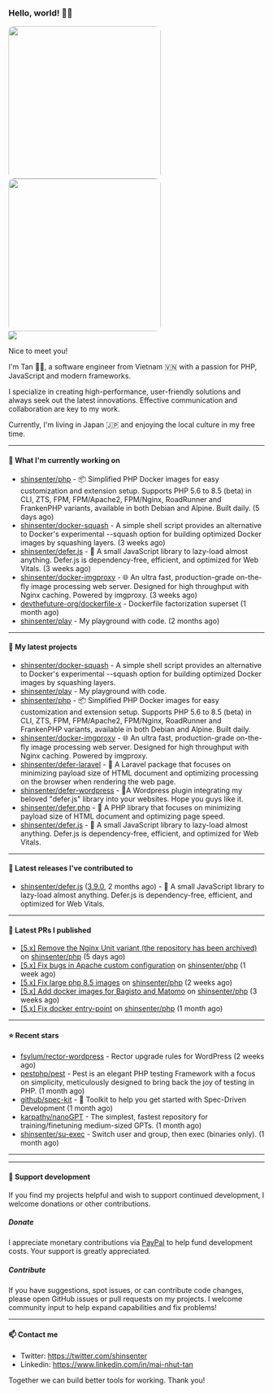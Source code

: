 ### Hello, world! 👋🏻

<p>
<img src="https://github.com/shinsenter.png?size=600" width="300" style="border-radius:10px" />
<br>
<img src="https://github-readme-stats.vercel.app/api/top-langs?username=shinsenter&show_icons=true&locale=en&layout=compact" width="300"  style="border-radius:10px" />
<br>
<img src="https://komarev.com/ghpvc/?username=shinsenter&label=Profile%20views&color=0e75b6&style=flat" />
</p>

Nice to meet you!

I'm Tan 👋🏻, a software engineer from Vietnam 🇻🇳 with a passion for PHP, JavaScript and modern frameworks.

I specialize in creating high-performance, user-friendly solutions and always seek out the latest innovations. Effective communication and collaboration are key to my work.

Currently, I'm living in Japan 🇯🇵 and enjoying the local culture in my free time.

---

#### 🍊 What I'm currently working on

- [shinsenter/php](https://github.com/shinsenter/php) - 📦 Simplified PHP Docker images for easy customization and extension setup. Supports PHP 5.6 to 8.5 (beta) in CLI, ZTS, FPM, FPM/Apache2, FPM/Nginx, RoadRunner and FrankenPHP variants, available in both Debian and Alpine. Built daily. (5 days ago)
- [shinsenter/docker-squash](https://github.com/shinsenter/docker-squash) - A simple shell script provides an alternative to Docker&#39;s experimental --squash option for building optimized Docker images by squashing layers. (3 weeks ago)
- [shinsenter/defer.js](https://github.com/shinsenter/defer.js) - 🥇 A small JavaScript library to lazy-load almost anything. Defer.js is dependency-free, efficient, and optimized for Web Vitals. (3 weeks ago)
- [shinsenter/docker-imgproxy](https://github.com/shinsenter/docker-imgproxy) - 🌐 An ultra fast, production-grade on-the-fly image processing web server. Designed for high throughput with Nginx caching. Powered by imgproxy. (3 weeks ago)
- [devthefuture-org/dockerfile-x](https://github.com/devthefuture-org/dockerfile-x) - Dockerfile factorization superset (1 month ago)
- [shinsenter/play](https://github.com/shinsenter/play) - My playground with code. (2 months ago)

---

#### 🍊 My latest projects

- [shinsenter/docker-squash](https://github.com/shinsenter/docker-squash) - A simple shell script provides an alternative to Docker&#39;s experimental --squash option for building optimized Docker images by squashing layers.
- [shinsenter/play](https://github.com/shinsenter/play) - My playground with code.
- [shinsenter/php](https://github.com/shinsenter/php) - 📦 Simplified PHP Docker images for easy customization and extension setup. Supports PHP 5.6 to 8.5 (beta) in CLI, ZTS, FPM, FPM/Apache2, FPM/Nginx, RoadRunner and FrankenPHP variants, available in both Debian and Alpine. Built daily.
- [shinsenter/docker-imgproxy](https://github.com/shinsenter/docker-imgproxy) - 🌐 An ultra fast, production-grade on-the-fly image processing web server. Designed for high throughput with Nginx caching. Powered by imgproxy.
- [shinsenter/defer-laravel](https://github.com/shinsenter/defer-laravel) - 🚀 A Laravel package that focuses on minimizing payload size of HTML document and optimizing processing on the browser when rendering the web page.
- [shinsenter/defer-wordpress](https://github.com/shinsenter/defer-wordpress) - 🔌A Wordpress plugin integrating my beloved &#34;defer.js&#34; library into your websites. Hope you guys like it.
- [shinsenter/defer.php](https://github.com/shinsenter/defer.php) - 🚀 A PHP library that focuses on minimizing payload size of HTML document and optimizing page speed.
- [shinsenter/defer.js](https://github.com/shinsenter/defer.js) - 🥇 A small JavaScript library to lazy-load almost anything. Defer.js is dependency-free, efficient, and optimized for Web Vitals.

---

#### 🍊 Latest releases I've contributed to

- [shinsenter/defer.js](https://github.com/shinsenter/defer.js) ([3.9.0](https://github.com/shinsenter/defer.js/releases/tag/3.9.0), 2 months ago) - 🥇 A small JavaScript library to lazy-load almost anything. Defer.js is dependency-free, efficient, and optimized for Web Vitals.

---

#### 🍊 Latest PRs I published

- [[5.x] Remove the Nginx Unit variant (the repository has been archived)](https://github.com/shinsenter/php/pull/382) on [shinsenter/php](https://github.com/shinsenter/php) (5 days ago)
- [[5.x] Fix bugs in Apache custom configuration](https://github.com/shinsenter/php/pull/379) on [shinsenter/php](https://github.com/shinsenter/php) (1 week ago)
- [[5.x] Fix large php 8.5 images](https://github.com/shinsenter/php/pull/377) on [shinsenter/php](https://github.com/shinsenter/php) (2 weeks ago)
- [[5.x] Add docker images for Bagisto and Matomo](https://github.com/shinsenter/php/pull/376) on [shinsenter/php](https://github.com/shinsenter/php) (3 weeks ago)
- [[5.x] Fix docker entry-point](https://github.com/shinsenter/php/pull/374) on [shinsenter/php](https://github.com/shinsenter/php) (1 month ago)

---

#### ⭐️ Recent stars

- [fsylum/rector-wordpress](https://github.com/fsylum/rector-wordpress) - Rector upgrade rules for WordPress (2 weeks ago)
- [pestphp/pest](https://github.com/pestphp/pest) - Pest is an elegant PHP testing Framework with a focus on simplicity, meticulously designed to bring back the joy of testing in PHP. (1 month ago)
- [github/spec-kit](https://github.com/github/spec-kit) - 💫 Toolkit to help you get started with Spec-Driven Development (1 month ago)
- [karpathy/nanoGPT](https://github.com/karpathy/nanoGPT) - The simplest, fastest repository for training/finetuning medium-sized GPTs. (1 month ago)
- [shinsenter/su-exec](https://github.com/shinsenter/su-exec) - Switch user and group, then exec (binaries only). (1 month ago)

---

---

#### 🍕 Support development
If you find my projects helpful and wish to support continued development, I welcome donations or other contributions.

##### Donate
I appreciate monetary contributions via [PayPal](https://www.paypal.me/shinsenter) to help fund development costs. Your support is greatly appreciated.

##### Contribute
If you have suggestions, spot issues, or can contribute code changes, please open GitHub issues or pull requests on my projects. I welcome community input to help expand capabilities and fix problems!

---

#### 📫 Contact me

- Twitter: https://twitter.com/shinsenter
- Linkedin: https://www.linkedin.com/in/mai-nhut-tan

Together we can build better tools for working. Thank you!
